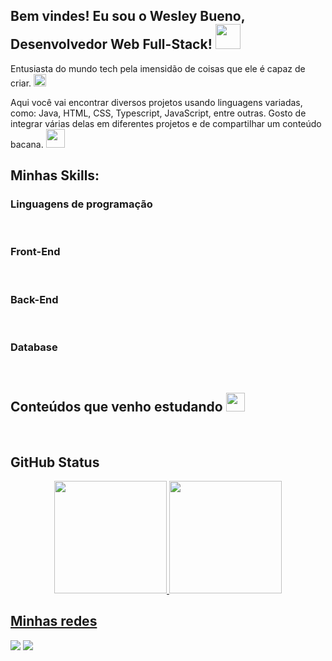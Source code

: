 ## **Bem vindes! Eu sou o Wesley Bueno, Desenvolvedor Web Full-Stack!** <img src="https://media.tenor.com/images/4f20af75f32887384aab7e49c37537ae/tenor.gif" widht=0px height=40px/>

Entusiasta do mundo tech pela imensidão de coisas que ele é capaz de criar. <img src="https://c.tenor.com/VT_MhlfBJuYAAAAj/michoko-heart.gif" height= 20px />

Aqui você vai encontrar diversos projetos usando linguagens variadas, como: Java, HTML, CSS, Typescript, JavaScript, entre outras. Gosto de integrar várias delas em diferentes projetos e de compartilhar um conteúdo bacana. <img src="https://media.tenor.com/images/572cf15a51209709f35e1b41ad1067c4/tenor.gif" height="30px">

## Minhas Skills:

### Linguagens de programação

<div>
<img alt "wes-java" src="https://img.shields.io/badge/Java-ED8B00?style=for-the-badge&logo=java&logoColor=white`"/>
<img alt "wes-javascript" src="https://img.shields.io/badge/JavaScript-323330?style=for-the-badge&logo=javascript&logoColor=F7DF1E "/>
<img alt "wes-typescriptcript" src="https://img.shields.io/badge/TypeScript-007ACC?style=for-the-badge&logo=typescript&logoColor=white "/>
</div>

### Front-End

<div>
<img alt "wes-html5" src="https://img.shields.io/badge/HTML5-E34F26?style=for-the-badge&logo=html5&logoColor=white "/>
<img alt "wes-css3" src="https://img.shields.io/badge/CSS3-1572B6?style=for-the-badge&logo=css3&logoColor=white"/>
<img alt "wes-angular" src="https://img.shields.io/badge/Angular-DD0031?style=for-the-badge&logo=angular&logoColor=white "/>
<img alt "wes-bootstrap" src="https://img.shields.io/badge/Bootstrap-563D7C?style=for-the-badge&logo=bootstrap&logoColor=white "/>
</div>

### Back-End

<div>
<img alt "wes-nodejs" src="https://img.shields.io/badge/Node.js-339933?style=for-the-badge&logo=nodedotjs&logoColor=white"/>
<img alt "wes-spring" src="https://img.shields.io/badge/Spring-6DB33F?style=for-the-badge&logo=spring&logoColor=white"/>
<img alt "wes-express" src="https://img.shields.io/badge/Express.js-000000?style=for-the-badge&logo=express&logoColor=white"/>
</div>

### Database

<div>
<img alt "wes-mysql" src="https://img.shields.io/badge/MySQL-005C84?style=for-the-badge&logo=mysql&logoColor=white"/>
<img alt "wes-sql" src="https://img.shields.io/badge/Microsoft%20SQL%20Server-CC2927?style=for-the-badge&logo=microsoft%20sql%20server&logoColor=white"/>
</div>

## **Conteúdos que venho estudando** <img src="https://c.tenor.com/GSska-Qr7CEAAAAi/weightlifting-athletes-muscular.gif" height="30px">
 
<div>
<img alt "wes-bootstrap" src="https://img.shields.io/badge/Python-FFD43B?style=for-the-badge&logo=python&logoColor=blue"/>
<img alt "wes-bootstrap" src="https://img.shields.io/badge/Google_Cloud-4285F4?style=for-the-badge&logo=google-cloud&logoColor=white"/>
<img alt "wes-bootstrap" src="https://img.shields.io/badge/React-20232A?style=for-the-badge&logo=react&logoColor=61DAFB"/>
</div

##

## **GitHub Status**

<div align="center">
  <a href="https://github.com/WesleyBueno">
  <img height="180em" src="https://github-readme-stats.vercel.app/api?username=WesleyBueno&show_icons=true&theme=radical&include_all_commits=true&count_private=true"/>
  <img height="180em" src="https://github-readme-stats.vercel.app/api/top-langs/?username=WesleyBueno&layout=compact&langs_count=7&theme=radical"/>
</div>



## **Minhas redes**

<div>
<a href="https://www.linkedin.com/in/wesley-bueno/" target="_blank"><img src="https://img.shields.io/badge/-LinkedIn-%230077B5?style=for-the-badge&logo=linkedin&logoColor=white" target="_blank"></a> 
<a href="https://medium.com/@wesleybueno" target="_blank"><img src="https://img.shields.io/badge/Medium-12100E?style=for-the-badge&logo=medium&logoColor=white" target="_blank"></a> 
</div>


